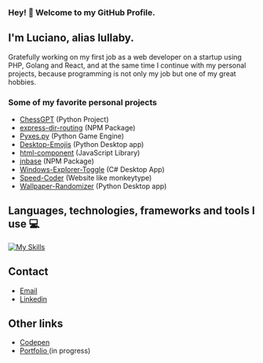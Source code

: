 ### Hey! 👋 Welcome to my GitHub Profile.
## I'm Luciano, alias lullaby.

Gratefully working on my first job as a web developer on a startup using PHP, Golang and React, and at the same time I continue with my personal projects, because programming is not only my job but one of my great hobbies.

### Some of my favorite personal projects

- [ChessGPT](https://github.com/lullaby6/ChessGPT) (Python Project)
- [express-dir-routing](https://github.com/lullaby6/express-dir-routing) (NPM Package)
- [Pyxes.py](https://github.com/lullaby6/Pyxes.py) (Python Game Engine)
- [Desktop-Emojis](https://github.com/lullaby6/Desktop-Emojis) (Python Desktop app)
- [html-component](https://github.com/lullaby6/html-component) (JavaScript Library)
- [jnbase](https://github.com/lullaby6/jnbase) (NPM Package)
- [Windows-Explorer-Toggle](https://github.com/lullaby6/Windows-Explorer-Toggle) (C# Desktop App)
- [Speed-Coder](https://github.com/lullaby6/Speed-Coder) (Website like monkeytype)
- [Wallpaper-Randomizer](https://github.com/lullaby6/Wallpaper-Randomizer) (Python Desktop app)

## Languages, technologies, frameworks and tools I use 💻
[![My Skills](https://skillicons.dev/icons?i=js,html,css,nodejs,express,prisma,react,svelte,astro,tailwind,golang,php,java,cs,python,fastapi,django,flask,mysql,postgresql,mongodb,git,docker,postman)](https://skillicons.dev)

## Contact
- [Email](mailto:lucianobrumer5@gmail.com)
- [Linkedin](linkedin.com/in/luciano-brumer/)

## Other links
- [Codepen](codepen.io/lucianobrumer)
- [Portfolio ](lullaby6.github.io) (in progress)
